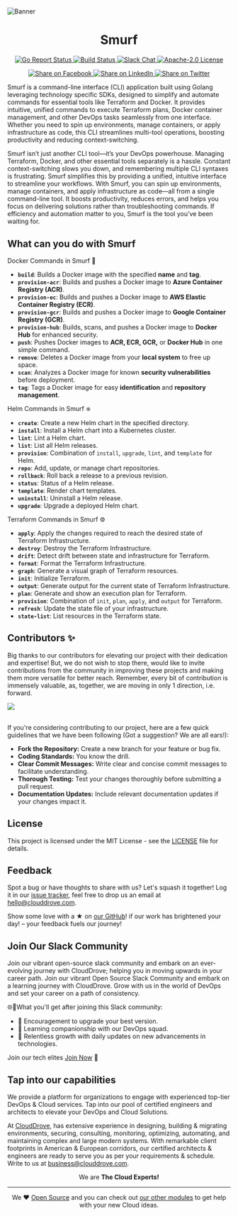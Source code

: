 # 
![Banner](https://github.com/clouddrove/terraform-module-template/assets/119565952/67a8a1af-2eb7-40b7-ae07-c94cde9ce062)
<h1 align="center">
    Smurf 
</h1>

<p align="center">
    <a href="https://goreportcard.com/report/github.com/clouddrove/smurf">
        <img alt="Go Report Status" src="https://goreportcard.com/badge/github.com/clouddrove/smurf">
    </a>
    <a href="https://github.com/clouddrove/smurf/">
        <img alt="Build Status" src="https://img.shields.io/badge/test-passing-green">
    </a>
    <a href="https://join.slack.com/t/devops-talks/shared_invite/zt-2s2rnal1e-bRStDKSyRC~dpXA~PaJ7vQ">
        <img alt="Slack Chat" src="https://img.shields.io/badge/join%20slack-blue">
    </a>
	<a href="http://www.apache.org/licenses/LICENSE-2.0">
		<img alt="Apache-2.0 License" src="https://img.shields.io/badge/apache-2-0.svg">
	</a>
</p>


<p align="center">
<a href='https://facebook.com/sharer/sharer.php?u=https://github.com/clouddrove/smurf'>
  <img title="Share on Facebook" src="https://user-images.githubusercontent.com/50652676/62817743-4f64cb80-bb59-11e9-90c7-b057252ded50.png" />
</a>
<a href='https://www.linkedin.com/shareArticle?mini=true&title=smurf&url=https://github.com/clouddrove/smurf'>
  <img title="Share on LinkedIn" src="https://user-images.githubusercontent.com/50652676/62817742-4e339e80-bb59-11e9-87b9-a1f68cae1049.png" />
</a>
<a href='https://twitter.com/intent/tweet/?text=smurf&url=https://github.com/clouddrove/smurf'>
  <img title="Share on Twitter" src="https://user-images.githubusercontent.com/50652676/62817740-4c69db00-bb59-11e9-8a79-3580fbbf6d5c.png" />
</a>
</p>

Smurf is a command-line interface (CLI) application built using Golang leveraging technology specific SDKs, designed to simplify and automate commands for essential tools like Terraform and Docker. It provides intuitive, unified commands to execute Terraform plans, Docker container management, and other DevOps tasks seamlessly from one interface. Whether you need to spin up environments, manage containers, or apply infrastructure as code, this CLI streamlines multi-tool operations, boosting productivity and reducing context-switching.

Smurf isn’t just another CLI tool—it’s your DevOps powerhouse. Managing Terraform, Docker, and other essential tools separately is a hassle. Constant context-switching slows you down, and remembering multiple CLI syntaxes is frustrating. Smurf simplifies this by providing a unified, intuitive interface to streamline your workflows.
With Smurf, you can spin up environments, manage containers, and apply infrastructure as code—all from a single command-line tool. It boosts productivity, reduces errors, and helps you focus on delivering solutions rather than troubleshooting commands. If efficiency and automation matter to you, Smurf is the tool you’ve been waiting for.

## What can you do with Smurf

Docker Commands in Smurf 🐳

- **`build`**: Builds a Docker image with the specified **name** and **tag**.  
- **`provision-acr`**: Builds and pushes a Docker image to **Azure Container Registry (ACR)**.  
- **`provision-ec`**: Builds and pushes a Docker image to **AWS Elastic Container Registry (ECR)**.  
- **`provision-gcr`**: Builds and pushes a Docker image to **Google Container Registry (GCR)**.  
- **`provision-hub`**: Builds, scans, and pushes a Docker image to **Docker Hub** for enhanced security.  
- **`push`**: Pushes Docker images to **ACR, ECR, GCR,** or **Docker Hub** in one simple command.  
- **`remove`**: Deletes a Docker image from your **local system** to free up space.  
- **`scan`**: Analyzes a Docker image for known **security vulnerabilities** before deployment.  
- **`tag`**: Tags a Docker image for easy **identification** and **repository management**.   

Helm Commands in Smurf ⎈

- **`create`**: Create a new Helm chart in the specified directory.  
- **`install`**: Install a Helm chart into a Kubernetes cluster.  
- **`lint`**: Lint a Helm chart.  
- **`list`**: List all Helm releases.  
- **`provision`**: Combination of `install`, `upgrade`, `lint`, and `template` for Helm.  
- **`repo`**: Add, update, or manage chart repositories.  
- **`rollback`**: Roll back a release to a previous revision.  
- **`status`**: Status of a Helm release.  
- **`template`**: Render chart templates.  
- **`uninstall`**: Uninstall a Helm release.  
- **`upgrade`**: Upgrade a deployed Helm chart.  

Terraform Commands in Smurf ⚙️

- **`apply`**: Apply the changes required to reach the desired state of Terraform Infrastructure.  
- **`destroy`**: Destroy the Terraform Infrastructure.  
- **`drift`**: Detect drift between state and infrastructure for Terraform.  
- **`format`**: Format the Terraform Infrastructure.  
- **`graph`**: Generate a visual graph of Terraform resources.  
- **`init`**: Initialize Terraform.  
- **`output`**: Generate output for the current state of Terraform Infrastructure.  
- **`plan`**: Generate and show an execution plan for Terraform.  
- **`provision`**: Combination of `init`, `plan`, `apply`, and `output` for Terraform.  
- **`refresh`**: Update the state file of your infrastructure.  
- **`state-list`**: List resources in the Terraform state.  

## Contributors ✨ 

Big thanks to our contributors for elevating our project with their dedication and expertise! But, we do not wish to stop there, would like to invite contributions from the community in improving these projects and making them more versatile for better reach. Remember, every bit of contribution is immensely valuable, as, together, we are moving in only 1 direction, i.e. forward.

<a href="https://github.com/clouddrove/smurf/graphs/contributors">
  <img src="https://contrib.rocks/image?repo=clouddrove/smurf&max" />
</a>
<br>
<br> 

If you're considering contributing to our project, here are a few quick guidelines that we have been following (Got a suggestion? We are all ears!):

- **Fork the Repository:** Create a new branch for your feature or bug fix.
- **Coding Standards:** You know the drill.
- **Clear Commit Messages:** Write clear and concise commit messages to facilitate understanding.
- **Thorough Testing:** Test your changes thoroughly before submitting a pull request.
- **Documentation Updates:** Include relevant documentation updates if your changes impact it.

## License

This project is licensed under the MIT License - see the [LICENSE](LICENSE) file for details.

## Feedback
Spot a bug or have thoughts to share with us? Let's squash it together! Log it in our [issue tracker](https://github.com/clouddrove/smurf/issues), feel free to drop us an email at [hello@clouddrove.com](mailto:hello@clouddrove.com).

Show some love with a ★ on [our GitHub](https://github.com/clouddrove/smurf)!  if our work has brightened your day! – your feedback fuels our journey!

## Join Our Slack Community

Join our vibrant open-source slack community and embark on an ever-evolving journey with CloudDrove; helping you in moving upwards in your career path.
Join our vibrant Open Source Slack Community and embark on a learning journey with CloudDrove. Grow with us in the world of DevOps and set your career on a path of consistency.

🌐💬What you'll get after joining this Slack community:

- 🚀 Encouragement to upgrade your best version.
- 🌈 Learning companionship with our DevOps squad.
- 🌱 Relentless growth with daily updates on new advancements in technologies.

Join our tech elites [Join Now][slack] 🚀



## Tap into our capabilities
We provide a platform for organizations to engage with experienced top-tier DevOps & Cloud services. Tap into our pool of certified engineers and architects to elevate your DevOps and Cloud Solutions.

At [CloudDrove][website], has extensive experience in designing, building & migrating environments, securing, consulting, monitoring, optimizing, automating, and maintaining complex and large modern systems. With remarkable client footprints in American & European corridors, our certified architects & engineers are ready to serve you as per your requirements & schedule. Write to us at [business@clouddrove.com](mailto:business@clouddrove.com).

<p align="center">We are <b> The Cloud Experts!</b></p>
<hr />
<p align="center">We ❤️  <a href="https://github.com/clouddrove">Open Source</a> and you can check out <a href="https://registry.terraform.io/namespaces/clouddrove">our other modules</a> to get help with your new Cloud ideas.</p>

[website]: https://clouddrove.com
[blog]: https://blog.clouddrove.com
[slack]: https://www.launchpass.com/devops-talks
[github]: https://github.com/clouddrove
[linkedin]: https://linkedin.com/company/clouddrove
[twitter]: https://twitter.com/clouddrove/
[email]: https://clouddrove.com/contact-us.html
[terraform_modules]: https://github.com/clouddrove?utf8=%E2%9C%93&q=terraform-&type=&language=